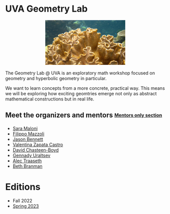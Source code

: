 
# UVA Geometry Lab
<p align="center"><img src="https://github.com/geolab-UVA/.github/blob/main/profile/assets/hyperbolic-coral.jpg" width="50%"></p>


The Geometry Lab @ UVA is an exploratory math workshop focused on geometry and hyperbolic geometry in particular.

We want to learn concepts from a more concrete, practical way. This means we will be exploring how exciting geomtries emerge not only as abstract mathematical constructions but in real life. 

## Meet the organizers and mentors <sub><sup> [Mentors only section](https://github.com/geolab-UVA/Mentors/discussions)</sup></sub>


- [Sara Maloni](https://math.virginia.edu/people/sm4cw/)
- [Filippo Mazzoli](https://filippomazzoli.github.io/)
- [Jason Bennett](https://learningdesign.as.virginia.edu/jason-bennett)
- [Valentina Zapata Castro](https://math.virginia.edu/people/vz6an/)
- [David Chasteen-Boyd](https://math.virginia.edu/people/kxk2dr/)
- [Gennady Uraltsev](https://guraltsev.github.io/)
- [Alec Traaseth](https://sites.google.com/view/alec-traaseth/?pli=1)
- [Beth Branman](https://math.virginia.edu/people/szq3yx/)


# Editions
- Fall 2022
- [Spring 2023](https://github.com/geolab-UVA/geolab-UVA-Spring2023)
